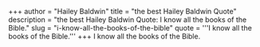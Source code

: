 +++
author = "Hailey Baldwin"
title = "the best Hailey Baldwin Quote"
description = "the best Hailey Baldwin Quote: I know all the books of the Bible."
slug = "i-know-all-the-books-of-the-bible"
quote = '''I know all the books of the Bible.'''
+++
I know all the books of the Bible.

